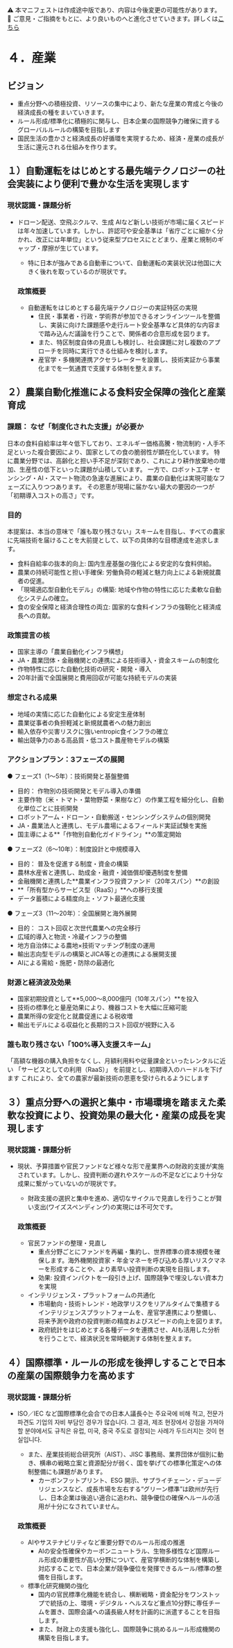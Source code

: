 \
⚠️ 本マニフェストは作成途中版であり、内容は今後変更の可能性があります。  
💬 ご意見・ご指摘をもとに、より良いものへと進化させていきます。詳しくは[こちら](README.md#このマニフェスト自身もみんなの知恵を集めて改善していきます)

# ４．産業

## ビジョン

* 重点分野への積極投資、リソースの集中により、新たな産業の育成と今後の経済成長の種をまいていきます。  
* ルール形成/標準化に積極的に関与し、日本企業の国際競争力確保に資するグローバルルールの構築を目指します  
* 国民生活の豊かさと経済成長の好循環を実現するため、経済・産業の成長が生活に還元される仕組みを作ります。

## １）自動運転をはじめとする最先端テクノロジーの社会実装により便利で豊かな生活を実現します

### 現状認識・課題分析

* ドローン配送、空飛ぶクルマ、生成 AIなど新しい技術が市場に届くスピードは年々加速しています。しかし、許認可や安全基準は「省庁ごとに細かく分かれ、改正には年単位」という従来型プロセスにとどまり、産業と規制のギャップ・摩擦が生じています。  
  * 特に日本が強みである自動車について、自動運転の実装状況は他国に大きく後れを取っているのが現状です。

  ### 政策概要

    * 自動運転をはじめとする最先端テクノロジーの実証特区の実現  
      * 住民・事業者・行政・学術界が参加できるオンラインツールを整備し、実装に向けた課題感や走行ルート安全基準など具体的な内容まで踏み込んだ議論を行うことで、関係者の合意形成を図ります。  
      * また、特区制度自体の見直しも検討し、社会課題に対し複数のアプローチを同時に実行できる仕組みを検討します。  
      * 産官学・多機関連携アクセラレーターを設置し、技術実証から事業化までを一気通貫で支援する体制を整えます。

## ２）農業自動化推進による食料安全保障の強化と産業育成

### 課題： なぜ「制度化された支援」が必要か
日本の食料自給率は年々低下しており、エネルギー価格高騰・物流制約・人手不足といった複合要因により、国家としての食の脆弱性が顕在化しています。 特に農業分野では、高齢化と担い手不足が深刻であり、これにより耕作放棄地の増加、生産性の低下といった課題が山積しています。 一方で、ロボット工学・センシング・AI・スマート物流の急速な進展により、農業の自動化は実現可能なフェーズに入りつつあります。 その恩恵が現場に届かない最大の要因の一つが「初期導入コストの高さ」です。

### 目的
本提案は、本当の意味で「誰も取り残さない」スキームを目指し、すべての農家に先端技術を届けることを大前提として、以下の具体的な目標達成を追求します。

*   食料自給率の抜本的向上: 国内生産基盤の強化による安定的な食料供給。
*   農業の持続可能性と担い手確保: 労働負荷の軽減と魅力向上による新規就農者の促進。
*   「現場適応型自動化モデル」の構築: 地域や作物の特性に応じた柔軟な自動化システムの確立。
*   食の安全保障と経済合理性の両立: 国家的な食料インフラの強靭化と経済成長への貢献。

### 政策提言の核
*   国家主導の「農業自動化インフラ構想」
*   JA・農業団体・金融機関との連携による技術導入・資金スキームの制度化
*   作物特性に応じた自動化技術の研究・開発・導入
*   20年計画で全国展開と費用回収が可能な持続モデルの実装

### 想定される成果
*   地域の実情に応じた自動化による安定生産体制
*   農業従事者の負担軽減と新規就農者への魅力創出
*   輸入依存や災害リスクに強いentropic食インフラの確立
*   輸出競争力のある高品質・低コスト農産物モデルの構築

### アクションプラン：3フェーズの展開
● フェーズ1（1〜5年）：技術開発と基盤整備
*   目的： 作物別の技術開発とモデル導入の準備
*   主要作物（米・トマト・葉物野菜・果樹など）の作業工程を細分化し、自動化単位ごとに技術開発
*   ロボットアーム・ドローン・自動搬送・センシングシステムの個別開発
*   JA・農業法人と連携し、モデル農場によるフィールド実証試験を実施
*   国主導による**「作物別自動化ガイドライン」**の策定開始

● フェーズ2（6〜10年）：制度設計と中規模導入
*   目的： 普及を促進する制度・資金の構築
*   農林水産省と連携し、助成金・融資・減価償却優遇制度を整備
*   金融機関と連携した**農業インフラ投資ファンド（20年スパン）**の創設
*   **「所有型からサービス型（RaaS）」**への移行支援
*   データ蓄積による精度向上・ソフト最適化支援

● フェーズ3（11〜20年）：全国展開と海外展開
*   目的： コスト回収と次世代農業への完全移行
*   広域的導入と物流・冷蔵インフラの整備
*   地方自治体による農地×技術マッチング制度の運用
*   輸出志向型モデルの構築とJICA等との連携による展開支援
*   AIによる需給・施肥・防除の最適化

### 財源と経済波及効果
*   国家初期投資として**5,000〜8,000億円（10年スパン）**を投入
*   技術の標準化と量産効果により、機器コストを大幅に圧縮可能
*   農業所得の安定化と就農促進による税收増
*   輸出モデルによる収益化と長期的コスト回収が視野に入る

### 誰も取り残さない「100%導入支援スキーム」
「高額な機器の購入負担をなくし、月額利用料や従量課金といったレンタルに近い 「サービスとしての利用（RaaS）」 を前提とし、初期導入のハードルを下げます これにより、全ての農家が最新技術の恩恵を受けられるようにします

## ３）重点分野への選択と集中・市場環境を踏まえた柔軟な投資により、投資効果の最大化・産業の成長を実現します

### 現状認識・課題分析

* 現状、予算措置や官民ファンドなど様々な形で産業界への財政的支援が実施されています。しかし、投資判断の遅れやスケールの不足などにより十分な成果に繋がっていないのが現状です。  
  * 財政支援の選択と集中を進め、適切なサイクルで見直しを行うことが賢い支出(ワイズスペンディング)の実現には不可欠です。

  ### 政策概要

    * 官民ファンドの整理・見直し  
      * 重点分野ごとにファンドを再編・集約し、世界標準の資本規模を確保します。海外機関投資家・年金マネーを呼び込める厚いリスクマネーを形成することや、より素早い投資判断の実現を目指します。  
      * 効果: 投資インパクトを一段引き上げ、国際競争で埋没しない資本力を実現  
    * インテリジェンス・プラットフォームの共通化  
      * 市場動向・技術トレンド・地政学リスクをリアルタイムで集積するインテリジェンスプラットフォームを、産官学連携により整備し、将来予測や政府の投資判断の精度およびスピードの向上を図ります。  
      * 政府統計をはじめとする各種データを連携させ、AIも活用した分析を行うことで、経済状況を常時観測する体制を整えます。

## ４）国際標準・ルールの形成を後押しすることで日本の産業の国際競争力を高めます

### 現状認識・課題分析

* ISO／IEC など国際標準化会合での日本人議長수는 주요국에 비해 적고, 전문가 파견도 기업의 자비 부담인 경우가 많습니다. 그 결과, 제조 현장에서 강점을 가져야 할 분야에서도 규칙은 유럽, 미국, 중국 주도로 결정되는 사례가 두드러지는 것이 현실입니다.  
  * また、産業技術総合研究所（AIST）、JISC 事務局、業界団体が個別に動き、横串の戦略立案と資源配分が弱く、国を挙げての標準化策定への体制整備にも課題があります。  
    *  カーボンフットプリント、ESG 開示、サプライチェーン・デューデリジェンスなど、成長市場を左右する“グリーン標準”は欧州が先行し、日本企業は後追い適合に追われ、競争優位の確保へルールの活用が十分になされていません。

  ### 政策概要

    * AIやサステナビリティなど重要分野でのルール形成の推進  
      * AIの安全性確保やカーボンニュートラル、生物多様性など国際ルール形成の重要性が高い分野について、産官学横断的な体制を構築し対応することで、日本企業が競争優位を発揮できるルール/標準の整備を目指します。  
    * 標準化研究機関の強化  
      * 国内の官民標準化機能を統合し、横断戦略・資金配分をワンストップで統括の上、環境・デジタル・ヘルスなど重点10分野に専任チームを置き、国際会議への議長級人材を計画的に派遣することを目指します。  
      * また、財政上の支援も強化し、国際競争に挑めるルール形成機関の構築を目指します。